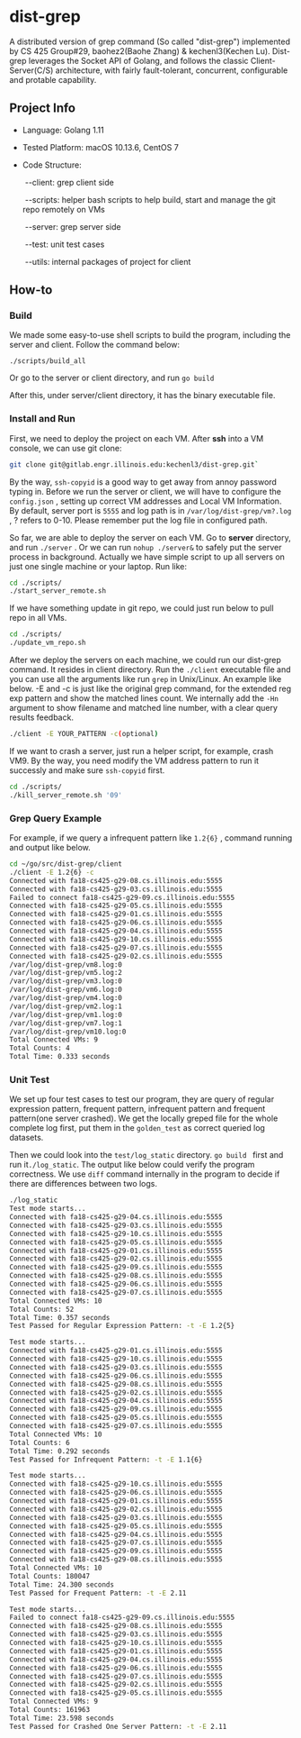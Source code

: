 # dist-grep

A distributed version of grep command (So called "dist-grep") implemented by CS 425 Group#29,  baohez2(Baohe Zhang) & kechenl3(Kechen Lu). Dist-grep leverages the Socket API of Golang, and follows the classic Client-Server(C/S) architecture, with fairly fault-tolerant, concurrent, configurable  and protable capability.

## Project Info

- Language: Golang 1.11

- Tested Platform: macOS 10.13.6, CentOS 7

- Code Structure:

  ​		--client: grep client side

  ​		--scripts: helper bash scripts to help build, start and manage the git repo remotely on VMs

  ​		--server: grep server side

  ​		--test: unit test cases 

  ​		--utils: internal packages of project for client

## How-to

### Build 

We made some easy-to-use shell scripts to build the program, including the server and client. Follow the command below:

`./scripts/build_all`

Or go to the server or client directory, and run `go build`

After this, under server/client directory, it has the binary executable file.

### Install and Run

First, we need to deploy the project on each VM. After **ssh** into a VM console, we can use git clone:

```bash
git clone git@gitlab.engr.illinois.edu:kechenl3/dist-grep.git`
```

By the way, `ssh-copyid` is a good way to get away from annoy password typing in. Before we run the server or client, we will have to configure the `config.json` , setting up correct VM addresses and Local VM Information. By default, server port is `5555` and log path is in `/var/log/dist-grep/vm?.log` , ? refers to 0-10. Please remember put the log file in configured path. 

So far, we are able to deploy the server on each VM. Go to **server** directory, and run `./server` . Or we can run `nohup ./server&` to safely put the server process in background. Actually we have simple script to up all servers on just one single machine or your laptop. Run like:

```bash
cd ./scripts/
./start_server_remote.sh
```

If we have something update in git repo, we could just run below to pull repo in all VMs.

```bash
cd ./scripts/
./update_vm_repo.sh
```

After we deploy the servers on each machine, we could run our dist-grep command. It resides in client directory. Run the `./client` executable file and you can use all the arguments like run `grep` in Unix/Linux. An example like below. -E and -c is just like the original grep command, for the extended reg exp pattern and show the matched lines count. We internally add the `-Hn` argument to show filename and matched line number, with a clear query results feedback.

```bash
./client -E YOUR_PATTERN -c(optional)
```

If we want to crash a server, just run a helper script, for example, crash VM9. By the way, you need modify the VM address pattern to run it successly and make sure `ssh-copyid` first.

```bash
cd ./scripts/
./kill_server_remote.sh '09'
```

### Grep Query Example

For example, if we query a infrequent pattern like `1.2{6}` , command running and output like below.

```bash
cd ~/go/src/dist-grep/client
./client -E 1.2{6} -c
Connected with fa18-cs425-g29-08.cs.illinois.edu:5555
Connected with fa18-cs425-g29-03.cs.illinois.edu:5555
Failed to connect fa18-cs425-g29-09.cs.illinois.edu:5555
Connected with fa18-cs425-g29-05.cs.illinois.edu:5555
Connected with fa18-cs425-g29-01.cs.illinois.edu:5555
Connected with fa18-cs425-g29-06.cs.illinois.edu:5555
Connected with fa18-cs425-g29-04.cs.illinois.edu:5555
Connected with fa18-cs425-g29-10.cs.illinois.edu:5555
Connected with fa18-cs425-g29-07.cs.illinois.edu:5555
Connected with fa18-cs425-g29-02.cs.illinois.edu:5555
/var/log/dist-grep/vm8.log:0
/var/log/dist-grep/vm5.log:2
/var/log/dist-grep/vm3.log:0
/var/log/dist-grep/vm6.log:0
/var/log/dist-grep/vm4.log:0
/var/log/dist-grep/vm2.log:1
/var/log/dist-grep/vm1.log:0
/var/log/dist-grep/vm7.log:1
/var/log/dist-grep/vm10.log:0
Total Connected VMs: 9
Total Counts: 4
Total Time: 0.333 seconds
```

### Unit Test

We set up four test cases to test our program, they are query of regular expression pattern, frequent pattern, infrequent pattern and frequent pattern(one server crashed). We get the locally greped file for the whole complete log first, put them in the `golden_test` as correct queried log datasets.

Then we could look into the `test/log_static` directory. `go build ` first and run it`./log_static`. The output like below could verify the program correctness. We use `diff` command internally in the program to decide if there are differences between two logs.

```bash
./log_static 
Test mode starts...
Connected with fa18-cs425-g29-04.cs.illinois.edu:5555
Connected with fa18-cs425-g29-03.cs.illinois.edu:5555
Connected with fa18-cs425-g29-10.cs.illinois.edu:5555
Connected with fa18-cs425-g29-05.cs.illinois.edu:5555
Connected with fa18-cs425-g29-01.cs.illinois.edu:5555
Connected with fa18-cs425-g29-02.cs.illinois.edu:5555
Connected with fa18-cs425-g29-09.cs.illinois.edu:5555
Connected with fa18-cs425-g29-08.cs.illinois.edu:5555
Connected with fa18-cs425-g29-06.cs.illinois.edu:5555
Connected with fa18-cs425-g29-07.cs.illinois.edu:5555
Total Connected VMs: 10
Total Counts: 52
Total Time: 0.357 seconds
Test Passed for Regular Expression Pattern: -t -E 1.2{5}

Test mode starts...
Connected with fa18-cs425-g29-01.cs.illinois.edu:5555
Connected with fa18-cs425-g29-10.cs.illinois.edu:5555
Connected with fa18-cs425-g29-03.cs.illinois.edu:5555
Connected with fa18-cs425-g29-06.cs.illinois.edu:5555
Connected with fa18-cs425-g29-08.cs.illinois.edu:5555
Connected with fa18-cs425-g29-02.cs.illinois.edu:5555
Connected with fa18-cs425-g29-04.cs.illinois.edu:5555
Connected with fa18-cs425-g29-09.cs.illinois.edu:5555
Connected with fa18-cs425-g29-05.cs.illinois.edu:5555
Connected with fa18-cs425-g29-07.cs.illinois.edu:5555
Total Connected VMs: 10
Total Counts: 6
Total Time: 0.292 seconds
Test Passed for Infrequent Pattern: -t -E 1.1{6}

Test mode starts...
Connected with fa18-cs425-g29-10.cs.illinois.edu:5555
Connected with fa18-cs425-g29-06.cs.illinois.edu:5555
Connected with fa18-cs425-g29-01.cs.illinois.edu:5555
Connected with fa18-cs425-g29-02.cs.illinois.edu:5555
Connected with fa18-cs425-g29-03.cs.illinois.edu:5555
Connected with fa18-cs425-g29-05.cs.illinois.edu:5555
Connected with fa18-cs425-g29-04.cs.illinois.edu:5555
Connected with fa18-cs425-g29-07.cs.illinois.edu:5555
Connected with fa18-cs425-g29-09.cs.illinois.edu:5555
Connected with fa18-cs425-g29-08.cs.illinois.edu:5555
Total Connected VMs: 10
Total Counts: 180047
Total Time: 24.300 seconds
Test Passed for Frequent Pattern: -t -E 2.11

Test mode starts...
Failed to connect fa18-cs425-g29-09.cs.illinois.edu:5555
Connected with fa18-cs425-g29-08.cs.illinois.edu:5555
Connected with fa18-cs425-g29-03.cs.illinois.edu:5555
Connected with fa18-cs425-g29-10.cs.illinois.edu:5555
Connected with fa18-cs425-g29-01.cs.illinois.edu:5555
Connected with fa18-cs425-g29-04.cs.illinois.edu:5555
Connected with fa18-cs425-g29-06.cs.illinois.edu:5555
Connected with fa18-cs425-g29-07.cs.illinois.edu:5555
Connected with fa18-cs425-g29-02.cs.illinois.edu:5555
Connected with fa18-cs425-g29-05.cs.illinois.edu:5555
Total Connected VMs: 9
Total Counts: 161963
Total Time: 23.598 seconds
Test Passed for Crashed One Server Pattern: -t -E 2.11
```













